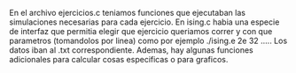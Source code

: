 En el archivo ejercicios.c teniamos funciones que ejecutaban las simulaciones necesarias para cada ejercicio.
En ising.c habia una especie de interfaz que permitia elegir que ejercicio queriamos correr y con que parametros (tomandolos por 
linea) como por ejemplo
      ./ising.e 2e 32 .....
Los datos iban al .txt correspondiente. Ademas, hay algunas funciones adicionales para calcular cosas especificas o para graficos.
